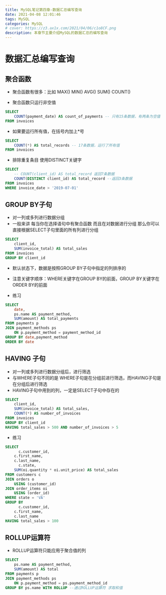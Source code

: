 ```yaml
---
title: MySQL笔记第四章-数据汇总编写查询
date: 2021-04-08 12:01:46
tags: MySQL
categories: MySQL
# cover: https://z3.ax1x.com/2021/04/06/c1o8CF.png
description: 本章节主要介绍MySQL的数据汇总的编写查询
---
```

# 数据汇总编写查询

## 聚合函数

* 聚合函数有很多：比如 MAX() MIN() AVG() SUM() COUNT()

* 聚合函数只运行非空值
<!--more-->

```sql
SELECT
	COUNT(payment_date) AS count_of_payments -- 只有15条数据，有两条为空值
FROM invoices
```

* 如果要运行所有值，在括号内加上*号

```sql
SELECT
	COUNT(*) AS total_records -- 17条数据，运行了所有值
FROM invoices
```

* 排除重复条目 使用DISTINCT关键字

```sql
SELECT
	-- COUNT(client_id) AS total_record 返回7条数据
	COUNT(DISTINCT client_id) AS total_record --返回3条数据
FROM invoices
WHERE invoice_date > '2019-07-01'
```

## GROUP BY子句

* 对一列或多列进行数据分组
* 一般来讲 每当你在选择语句中有聚合函数 而且在对数据进行分组 那么你可以直接根据SELECT子句里面的所有列进行分组

```sql
SELECT
	client_id,
	SUM(invoice_total) AS total_sales
FROM invoices
GROUP BY client_id
```

* 默认状态下，数据是按照GROUP BY子句中指定的列排序的

* 注意关键字顺序：WHERE关键字在GROUP BY的前面，GROUP BY关键字在ORDER BY的前面

* 练习

```sql
SELECT 
	date,
    ps.name AS payment_method,
    SUM(amount) AS total_payments
FROM payments p
JOIN payment_methods ps
	ON p.payment_method = payment_method_id
GROUP BY date,payment_method
ORDER BY date
```



## HAVING 子句

* 对一列或多列进行数据分组后，进行筛选
* 与WHERE子句不同的是 WHERE子句是在分组前进行筛选，而HAVING子句是在分组后进行筛选
* HAVING子句中用到的列，一定是SELECT子句中存在的

```sql
SELECT
	client_id,
	SUM(invoice_total) AS total_sales,
	COUNT(*) AS number_of_invoices
FROM invoices
GROUP BY client_id
HAVING total_sales > 500 AND number_of_invoices > 5
```

* 练习

```sql
SELECT 
	  c.customer_id,
    c.first_name,
    c.last_name,
	  c.state,
    SUM(oi.quantity * oi.unit_price) AS total_sales
FROM customers c
JOIN orders o
	USING (customer_id)
JOIN order_items oi
	USING (order_id)
WHERE state = 'VA'
GROUP BY 
	  c.customer_id,
    c.first_name,
    c.last_name
HAVING total_sales > 100
```

## ROLLUP运算符

* ROLLUP运算符只能应用于聚合值的列

```sql
SELECT
	ps.name AS payment_method,
    SUM(amount) AS total
FROM payments p
JOIN payment_methods ps
	ON p.payment_method = ps.payment_method_id
GROUP BY ps.name WITH ROLLUP --通过ROLLUP运算符 求取和值
```

